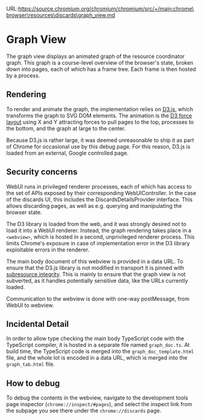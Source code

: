 URL:https://source.chromium.org/chromium/chromium/src/+/main:chrome\browser\resources\discards\graph_view.md
# Graph View

The graph view displays an animated graph of the resource coordinator graph.
This graph is a course-level overview of the browser's state, broken down
into pages, each of which has a frame tree. Each frame is then hosted by a
process.

## Rendering
To render and animate the graph, the implementation relies on
[D3.js](https://d3js.org), which transforms the graph to SVG DOM elements.
The animation is the [D3 force layout](https://github.com/d3/d3-force) using
X and Y attracting forces to pull pages to the top, processes to the bottom,
and the graph at large to the center.

Because D3.js is rather large, it was deemed unreasonable to ship it as part of
Chrome for occasional use by this debug page. For this reason, D3.js is loaded
from an external, Google controlled page.

## Security concerns
WebUI runs in privileged renderer processes, each of which has access to the set
of APIs exposed by their corresponding WebUIController. In the case of the
discards UI, this includes the DiscardsDetailsProvider interface. This allows
discarding pages, as well as e.g. querying and manipulating the browser state.

The D3 library is loaded from the web, and it was strongly desired not to load
it into a WebUI renderer. Instead, the graph rendering takes place in a
`<webview>`, which is hosted in a second, unprivileged renderer process.
This limits Chrome's exposure in case of implementation error in the D3 library
exploitable errors in the renderer.

The main body document of this webview is provided in a data URL.
To ensure that the D3.js library is not modified in transport it is pinned with
[subresource integrity](https://developer.mozilla.org/en-US/docs/Web/Security/Subresource_Integrity).
This is mainly to ensure that the graph view is not subverted, as it handles
potentially sensitive data, like the URLs currently loaded.

Communication to the webview is done with one-way postMessage, from WebUI to
webview.

## Incidental Detail
In order to allow type checking the main body TypeScript code with the
TypeScript compiler, it is hosted in a separate file named `graph_doc.ts`. At
build time, the TypeScript code is merged into the `graph_doc_template.html`
file, and the whole lot is encoded in a data URL, which is merged into the
`graph_tab.html` file.

## How to debug
To debug the contents in the webview, navigate to the development tools
page inspector (`chrome://inspect/#pages`), and select the inspect link from the
subpage you see there under the `chrome://discards` page.

